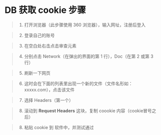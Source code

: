 # DB 获取 cookie 步骤
> 1. 打开浏览器（此步骤使用 360 浏览器），输入网址，注册后登入

> 2. 登录自己的账号


> 3. 在空白处右击点击审查元素




> 4. 分别点击 Network（在弹出的界面的第 1 行），Doc（在第 2 或第 3 行）



> 5. 刷新一下网页



> 6. 这时会在下面的列表里出现一个新的文件（文件名形如：xxxxx.com），点击该文件



> 7. 选择 Headers（第一个）


> 8. 滚动到 **Request Headers** 这块，复制 coookie 内容（cookie冒号之后）


> 8. 粘贴 cookie 到 软件中，并测试通过
